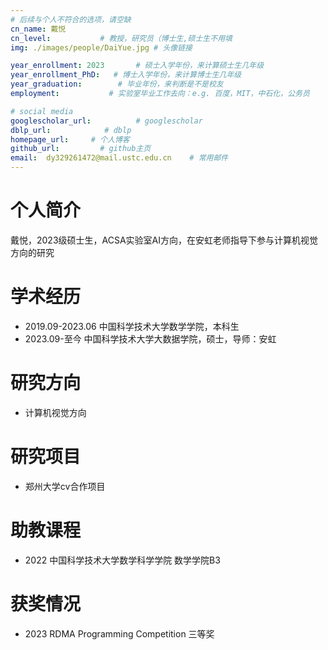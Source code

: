 ```yaml
---
# 后续与个人不符合的选项，请空缺
cn_name: 戴悦
cn_level:           # 教授，研究员（博士生,硕士生不用填
img: ./images/people/DaiYue.jpg # 头像链接

year_enrollment: 2023       # 硕士入学年份，来计算硕士生几年级
year_enrollment_PhD:   # 博士入学年份，来计算博士生几年级
year_graduation:        # 毕业年份，来判断是不是校友
employment:           # 实验室毕业工作去向：e.g. 百度，MIT，中石化，公务员

# social media
googlescholar_url:          # googlescholar
dblp_url:            # dblp
homepage_url:     # 个人博客
github_url:         # github主页
email:  dy329261472@mail.ustc.edu.cn    # 常用邮件
---
```


# 个人简介

戴悦，2023级硕士生，ACSA实验室AI方向，在安虹老师指导下参与计算机视觉方向的研究

# 学术经历

* 2019.09-2023.06 中国科学技术大学数学学院，本科生
* 2023.09-至今 中国科学技术大学大数据学院，硕士，导师：安虹

# 研究方向

* 计算机视觉方向

# 研究项目

* 郑州大学cv合作项目

# 助教课程

* 2022 中国科学技术大学数学科学学院 数学学院B3

# 获奖情况

* 2023 RDMA Programming Competition 三等奖
